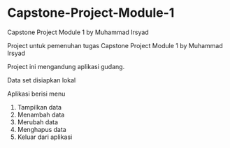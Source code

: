 # Capstone-Project-Module-1
Capstone Project Module 1 by Muhammad Irsyad

Project untuk pemenuhan tugas Capstone Project Module 1 by Muhammad Irsyad

Project ini mengandung aplikasi gudang.

Data set disiapkan lokal

Aplikasi berisi menu
1. Tampilkan data
2. Menambah data
3. Merubah data
4. Menghapus data
5. Keluar dari aplikasi
